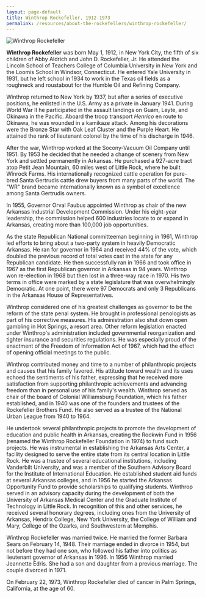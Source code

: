 ```yaml
---
layout: page-default
title: Winthrop Rockefeller, 1912-1973
permalink: /resources/about-the-rockefellers/winthrop-rockefeller/
---
```

<div class="bio-page-image"><img alt="Winthrop Rockefeller" src="{{site.baseurl}}/assets/img/10_winthroprockefeller.png"/></div>

**Winthrop Rockefeller** was born May 1, 1912, in New York City, the fifth of six children of Abby Aldrich and John D. Rockefeller, Jr. He attended the Lincoln School of Teachers College of Columbia University in New York and the Loomis School in Windsor, Connecticut. He entered Yale University in 1931, but he left school in 1934 to work in the Texas oil fields as a roughneck and roustabout for the Humble Oil and Refining Company.

Winthrop returned to New York by 1937, but after a series of executive positions, he enlisted in the U.S. Army as a private in January 1941. During World War II he participated in the assault landings on Guam, Leyte, and Okinawa in the Pacific. Aboard the troop transport _Henrico_ en route to Okinawa, he was wounded in a kamikaze attack. Among his decorations were the Bronze Star with Oak Leaf Cluster and the Purple Heart. He attained the rank of lieutenant colonel by the time of his discharge in 1946. 

After the war, Winthrop worked at the Socony-Vacuum Oil Company until 1951. By 1953 he decided that he needed a change of scenery from New York and settled permanently in Arkansas. He purchased a 927-acre tract atop Petit Jean Mountain, 60 miles west of Little Rock, where he built Winrock Farms. His internationally recognized cattle operation for pure-bred Santa Gertrudis cattle drew buyers from many parts of the world. The "WR" brand became internationally known as a symbol of excellence among Santa Gertrudis owners.

In 1955, Governor Orval Faubus appointed Winthrop as chair of the new Arkansas Industrial Development Commission. Under his eight-year leadership, the commission helped 600 industries locate to or expand in Arkansas, creating more than 100,000 job opportunities.

As the state Republican National committeeman beginning in 1961, Winthrop led efforts to bring about a two-party system in heavily Democratic Arkansas. He ran for governor in 1964 and received 44% of the vote, which doubled the previous record of total votes cast in the state for any Republican candidate. He then successfully ran in 1966 and took office in 1967 as the first Republican governor in Arkansas in 94 years. Winthrop won re-election in 1968 but then lost in a three-way race in 1970. His two terms in office were marked by a state legislature that was overwhelmingly Democratic. At one point, there were 97 Democrats and only 3 Republicans in the Arkansas House of Representatives.

Winthrop considered one of his greatest challenges as governor to be the reform of the state penal system. He brought in professional penologists as part of his corrective measures. His administration also shut down open gambling in Hot Springs, a resort area. Other reform legislation enacted under Winthrop's administration included governmental reorganization and tighter insurance and securities regulations. He was especially proud of the enactment of the Freedom of Information Act of 1967, which had the effect of opening official meetings to the public.

Winthrop contributed money and time to a number of philanthropic projects and causes that his family favored. His attitude toward wealth and its uses echoed the sentiments of his father, expressing that he received more satisfaction from supporting philanthropic achievements and advancing freedom than in personal use of his family's wealth. Winthrop served as chair of the board of Colonial Williamsburg Foundation, which his father established, and in 1940 was one of the founders and trustees of the Rockefeller Brothers Fund. He also served as a trustee of the National Urban League from 1940 to 1964.

He undertook several philanthropic projects to promote the development of education and public health in Arkansas, creating the Rockwin Fund in 1956 (renamed the Winthrop Rockefeller Foundation in 1974) to fund such projects. He was instrumental in establishing the Arkansas Arts Center, a facility designed to serve the entire state from its central location in Little Rock. He was a trustee of several educational institutions, including Vanderbilt University, and was a member of the Southern Advisory Board for the Institute of International Education. He established student aid funds at several Arkansas colleges, and in 1956 he started the Arkansas Opportunity Fund to provide scholarships to qualifying students. Winthrop served in an advisory capacity during the development of both the University of Arkansas Medical Center and the Graduate Institute of Technology in Little Rock. In recognition of this and other services, he received several honorary degrees, including ones from the University of Arkansas, Hendrix College, New York University, the College of William and Mary, College of the Ozarks, and Southwestern at Memphis.

Winthrop Rockefeller was married twice. He married the former Barbara Sears on February 14, 1948. Their marriage ended in divorce in 1954, but not before they had one son, who followed his father into politics as lieutenant governor of Arkansas in 1996. In 1956 Winthrop married Jeannette Edris. She had a son and daughter from a previous marriage. The couple divorced in 1971.

On February 22, 1973, Winthrop Rockefeller died of cancer in Palm Springs, California, at the age of 60.
